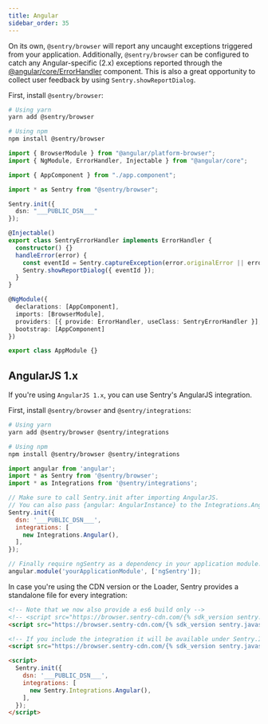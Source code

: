 ```yaml
---
title: Angular
sidebar_order: 35
---
```


<!-- WIZARD -->
On its own, `@sentry/browser` will report any uncaught exceptions triggered from your application. Additionally, `@sentry/browser` can be configured to catch any Angular-specific (2.x) exceptions reported through the [@angular/core/ErrorHandler](https://angular.io/api/core/ErrorHandler) component. This is also a great opportunity to collect user feedback by using `Sentry.showReportDialog`.

First, install `@sentry/browser`:

```bash
# Using yarn
yarn add @sentry/browser

# Using npm
npm install @sentry/browser
```

```typescript
import { BrowserModule } from "@angular/platform-browser";
import { NgModule, ErrorHandler, Injectable } from "@angular/core";

import { AppComponent } from "./app.component";

import * as Sentry from "@sentry/browser";

Sentry.init({
  dsn: "___PUBLIC_DSN___"
});

@Injectable()
export class SentryErrorHandler implements ErrorHandler {
  constructor() {}
  handleError(error) {
    const eventId = Sentry.captureException(error.originalError || error);
    Sentry.showReportDialog({ eventId });
  }
}

@NgModule({
  declarations: [AppComponent],
  imports: [BrowserModule],
  providers: [{ provide: ErrorHandler, useClass: SentryErrorHandler }],
  bootstrap: [AppComponent]
})

export class AppModule {}
```

## AngularJS 1.x

If you're using `AngularJS 1.x`, you can use Sentry's AngularJS integration.

First, install `@sentry/browser` and `@sentry/integrations`:

```bash
# Using yarn
yarn add @sentry/browser @sentry/integrations

# Using npm
npm install @sentry/browser @sentry/integrations
```

```javascript
import angular from 'angular';
import * as Sentry from '@sentry/browser';
import * as Integrations from '@sentry/integrations';

// Make sure to call Sentry.init after importing AngularJS. 
// You can also pass {angular: AngularInstance} to the Integrations.Angular() constructor.
Sentry.init({
  dsn: '___PUBLIC_DSN___',
  integrations: [
    new Integrations.Angular(),
  ],
});

// Finally require ngSentry as a dependency in your application module.
angular.module('yourApplicationModule', ['ngSentry']);

```

In case you're using the CDN version or the Loader, Sentry provides a standalone file for every integration:

```html
<!-- Note that we now also provide a es6 build only -->
<!-- <script src="https://browser.sentry-cdn.com/{% sdk_version sentry.javascript.browser %}/bundle.es6.min.js" integrity="{% sdk_cdn_checksum sentry.javascript.browser latest bundle.es6.min.js %}" crossorigin="anonymous"></script> -->
<script src="https://browser.sentry-cdn.com/{% sdk_version sentry.javascript.browser %}/bundle.min.js" integrity="{% sdk_cdn_checksum sentry.javascript.browser latest bundle.min.js %}" crossorigin="anonymous"></script>

<!-- If you include the integration it will be available under Sentry.Integrations.Angular -->
<script src="https://browser.sentry-cdn.com/{% sdk_version sentry.javascript.browser %}/angular.min.js" crossorigin="anonymous"></script>

<script>
  Sentry.init({
    dsn: '___PUBLIC_DSN___',
    integrations: [
      new Sentry.Integrations.Angular(),
    ],
  });
</script>
```
<!-- TODO-ADD-VERIFICATION-EXAMPLE -->
<!-- ENDWIZARD -->
